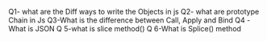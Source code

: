 Q1- what are the Diff ways to write the Objects in js
Q2- what are prototype Chain in Js
Q3-What is the difference between Call, Apply and Bind
Q4 -What is JSON
Q 5-what is slice method()
Q 6-What is Splice() method

